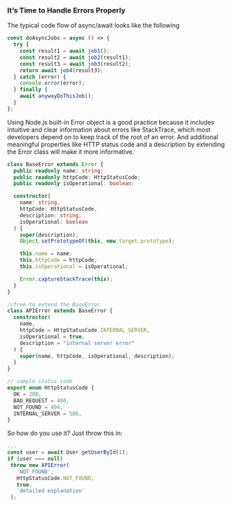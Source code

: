### It’s Time to Handle Errors Properly

The typical code flow of async/await looks like the following

```js
const doAsyncJobs = async () => {
  try {
    const result1 = await job1();
    const result2 = await job2(result1);
    const result3 = await job3(result2);
    return await job4(result3);
  } catch (error) {
    console.error(error);
  } finally {
    await anywayDoThisJob();
  }
};
```

Using Node.js built-in Error object is a good practice because it includes intuitive and clear information about errors like StackTrace, which most developers depend on to keep track of the root of an error. And additional meaningful properties like HTTP status code and a description by extending the Error class will make it more informative.

```ts
class BaseError extends Error {
  public readonly name: string;
  public readonly httpCode: HttpStatusCode;
  public readonly isOperational: boolean;

  constructor(
    name: string,
    httpCode: HttpStatusCode,
    description: string,
    isOperational: boolean
  ) {
    super(description);
    Object.setPrototypeOf(this, new.target.prototype);

    this.name = name;
    this.httpCode = httpCode;
    this.isOperational = isOperational;

    Error.captureStackTrace(this);
  }
}

//free to extend the BaseError
class APIError extends BaseError {
  constructor(
    name,
    httpCode = HttpStatusCode.INTERNAL_SERVER,
    isOperational = true,
    description = "internal server error"
  ) {
    super(name, httpCode, isOperational, description);
  }
}

// sample status code
export enum HttpStatusCode {
  OK = 200,
  BAD_REQUEST = 400,
  NOT_FOUND = 404,
  INTERNAL_SERVER = 500,
}
```

So how do you use it? Just throw this in:

```ts
...
const user = await User.getUserById(1);
if (user === null)
 throw new APIError(
   'NOT FOUND',
   HttpStatusCode.NOT_FOUND,
   true,
   'detailed explanation'
 );
```
